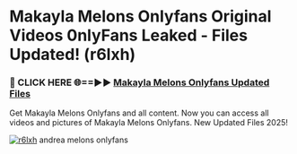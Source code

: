 # Makayla Melons Onlyfans Original Videos 0nlyFans Leaked - Files Updated! (r6lxh)

<h3>🔴 CLICK HERE 🌐==►► <a href="https://tinyurl.com/2jnfzry5" rel="nofollow">Makayla Melons Onlyfans Updated Files</a></h3>

Get Makayla Melons Onlyfans and all content. Now you can access all videos and pictures of Makayla Melons Onlyfans. New Updated Files 2025!

[![r6lxh](https://i.imgur.com/GyGTBgg.gif)](https://tinyurl.com/2jnfzry5)
andrea melons onlyfans